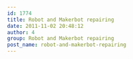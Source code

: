 ```yaml
---
id: 1774
title: Robot and Makerbot repairing
date: 2011-11-02 20:48:12
author: 4
group: Robot and Makerbot repairing
post_name: robot-and-makerbot-repairing
---
```


